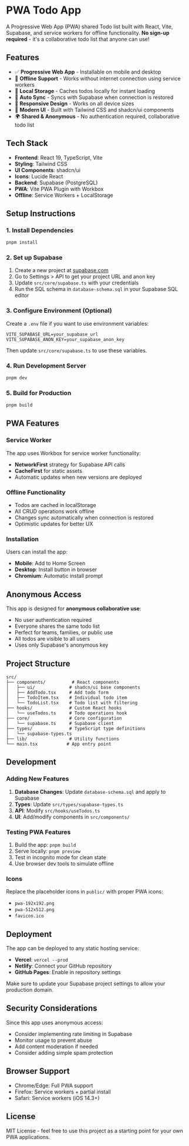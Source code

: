 # PWA Todo App

A Progressive Web App (PWA) shared Todo list built with React, Vite, Supabase, and service workers for offline functionality. **No sign-up required** - it's a collaborative todo list that anyone can use!

## Features

- ✅ **Progressive Web App** - Installable on mobile and desktop
- 🚀 **Offline Support** - Works without internet connection using service workers
- 💾 **Local Storage** - Caches todos locally for instant loading
- 🔄 **Auto Sync** - Syncs with Supabase when connection is restored
- 📱 **Responsive Design** - Works on all device sizes
- 🎨 **Modern UI** - Built with Tailwind CSS and shadcn/ui components
- 🌍 **Shared & Anonymous** - No authentication required, collaborative todo list

## Tech Stack

- **Frontend**: React 19, TypeScript, Vite
- **Styling**: Tailwind CSS
- **UI Components**: shadcn/ui
- **Icons**: Lucide React
- **Backend**: Supabase (PostgreSQL)
- **PWA**: Vite PWA Plugin with Workbox
- **Offline**: Service Workers + LocalStorage

## Setup Instructions

### 1. Install Dependencies

```bash
pnpm install
```

### 2. Set up Supabase

1. Create a new project at [supabase.com](https://supabase.com)
2. Go to Settings > API to get your project URL and anon key
3. Update `src/core/supabase.ts` with your credentials
4. Run the SQL schema in `database-schema.sql` in your Supabase SQL editor

### 3. Configure Environment (Optional)

Create a `.env` file if you want to use environment variables:

```env
VITE_SUPABASE_URL=your_supabase_url
VITE_SUPABASE_ANON_KEY=your_supabase_anon_key
```

Then update `src/core/supabase.ts` to use these variables.

### 4. Run Development Server

```bash
pnpm dev
```

### 5. Build for Production

```bash
pnpm build
```

## PWA Features

### Service Worker

The app uses Workbox for service worker functionality:
- **NetworkFirst** strategy for Supabase API calls
- **CacheFirst** for static assets
- Automatic updates when new versions are deployed

### Offline Functionality

- Todos are cached in localStorage
- All CRUD operations work offline
- Changes sync automatically when connection is restored
- Optimistic updates for better UX

### Installation

Users can install the app:
- **Mobile**: Add to Home Screen
- **Desktop**: Install button in browser
- **Chromium**: Automatic install prompt

## Anonymous Access

This app is designed for **anonymous collaborative use**:
- No user authentication required
- Everyone shares the same todo list
- Perfect for teams, families, or public use
- All todos are visible to all users
- Uses only Supabase's anonymous key

## Project Structure

```
src/
├── components/          # React components
│   ├── ui/             # shadcn/ui base components
│   ├── AddTodo.tsx     # Add todo form
│   ├── TodoItem.tsx    # Individual todo item
│   └── TodoList.tsx    # Todo list with filtering
├── hooks/              # Custom React hooks
│   └── useTodos.ts     # Todo operations hook
├── core/               # Core configuration
│   └── supabase.ts     # Supabase client
├── types/              # TypeScript type definitions
│   └── supabase-types.ts
├── lib/                # Utility functions
└── main.tsx           # App entry point
```

## Development

### Adding New Features

1. **Database Changes**: Update `database-schema.sql` and apply to Supabase
2. **Types**: Update `src/types/supabase-types.ts`
3. **API**: Modify `src/hooks/useTodos.ts`
4. **UI**: Add/modify components in `src/components/`

### Testing PWA Features

1. Build the app: `pnpm build`
2. Serve locally: `pnpm preview`
3. Test in incognito mode for clean state
4. Use browser dev tools to simulate offline

### Icons

Replace the placeholder icons in `public/` with proper PWA icons:
- `pwa-192x192.png`
- `pwa-512x512.png`
- `favicon.ico`

## Deployment

The app can be deployed to any static hosting service:

- **Vercel**: `vercel --prod`
- **Netlify**: Connect your GitHub repository
- **GitHub Pages**: Enable in repository settings

Make sure to update your Supabase project settings to allow your production domain.

## Security Considerations

Since this app uses anonymous access:
- Consider implementing rate limiting in Supabase
- Monitor usage to prevent abuse
- Add content moderation if needed
- Consider adding simple spam protection

## Browser Support

- Chrome/Edge: Full PWA support
- Firefox: Service workers + partial install
- Safari: Service workers (iOS 14.3+)

## License

MIT License - feel free to use this project as a starting point for your own PWA applications.
